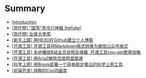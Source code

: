 # Summary

* [Introduction](README.md)
* [\[弃疗榜\] "国骂"命令行神器 thefuke!](qi-liao-699c5d22-guo-9a8222-ming-ling-xing-shen-qi-thefuke.md)
* [\[弃疗榜\] 女装大佬库](qi-liao-699c5d-300a-nv-zhuang-da-lao-ku-300b.md)
* [\[新手上路\] 用HEXO在Github建立个人博客](xin-shou-shang-8def5d-300a-yong-hexo-zai-github-jian-li-ge-ren-bo-ke-300b.md)
* [\[开源工具\] 开源工具将Markdown格式转换为微信公众号格式](kai-yuan-gong-51775d-kai-yuan-gong-ju-jiang-markdown-ge-shi-zhuan-huan-wei-wei-xin-gong-zhong-hao-ge-shi.md)
* [\[开源工具\] 本地播放B站会员视频及弹幕, 开源工具you-get使用攻略](kai-yuan-gong-51775d-ben-di-bo-fang-b-zhan-hui-yuan-shi-pin-ji-dan-5e552c-kai-yuan-gong-ju-you-get-shi-yong-gong-lve.md)
* [\[开源工具\] 用Aria2解除百度网盘限速](kai-yuan-gong-51775d-yong-aria2-jie-chu-bai-du-wang-pan-xian-su.md)
* [\[科学上网\] 用Brook部署一个简单稳定傻瓜的科学上网工具](ke-xue-shang-7f515d-yong-brook-bu-shu-yi-ge-jian-dan-wen-ding-sha-gua-de-ke-xue-shang-wang-gong-ju.md)
* [\[前端开发\] 纯粹的Css动画库](qian-duan-kai-53d15d-chun-cui-de-css-dong-hua-ku.md)

